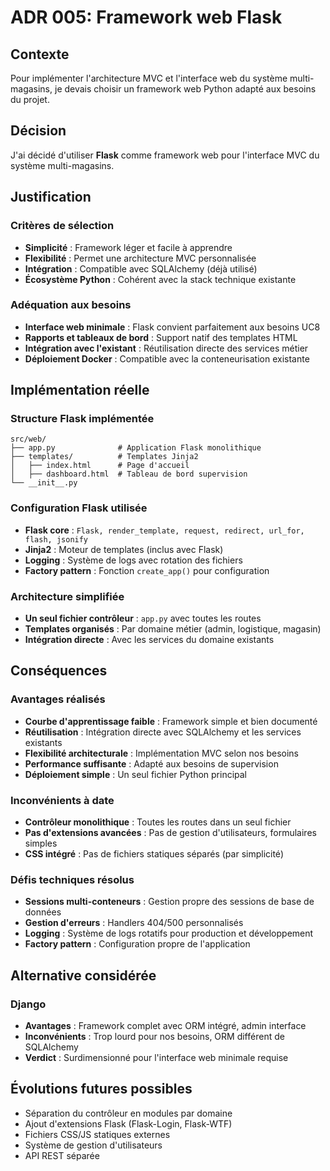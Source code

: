 # ADR 005: Framework web Flask

## Contexte

Pour implémenter l'architecture MVC et l'interface web du système multi-magasins, je devais choisir un framework web Python adapté aux besoins du projet.

## Décision

J'ai décidé d'utiliser **Flask** comme framework web pour l'interface MVC du système multi-magasins.

## Justification

### Critères de sélection
- **Simplicité** : Framework léger et facile à apprendre
- **Flexibilité** : Permet une architecture MVC personnalisée
- **Intégration** : Compatible avec SQLAlchemy (déjà utilisé)
- **Écosystème Python** : Cohérent avec la stack technique existante

### Adéquation aux besoins
- **Interface web minimale** : Flask convient parfaitement aux besoins UC8
- **Rapports et tableaux de bord** : Support natif des templates HTML
- **Intégration avec l'existant** : Réutilisation directe des services métier
- **Déploiement Docker** : Compatible avec la conteneurisation existante

## Implémentation réelle

### Structure Flask implémentée
```
src/web/
├── app.py              # Application Flask monolithique
├── templates/          # Templates Jinja2
│   ├── index.html      # Page d'accueil
│   ├── dashboard.html  # Tableau de bord supervision
└── __init__.py
```

### Configuration Flask utilisée
- **Flask core** : `Flask, render_template, request, redirect, url_for, flash, jsonify`
- **Jinja2** : Moteur de templates (inclus avec Flask)
- **Logging** : Système de logs avec rotation des fichiers
- **Factory pattern** : Fonction `create_app()` pour configuration

### Architecture simplifiée
- **Un seul fichier contrôleur** : `app.py` avec toutes les routes
- **Templates organisés** : Par domaine métier (admin, logistique, magasin)
- **Intégration directe** : Avec les services du domaine existants

## Conséquences

### Avantages réalisés
- **Courbe d'apprentissage faible** : Framework simple et bien documenté
- **Réutilisation** : Intégration directe avec SQLAlchemy et les services existants
- **Flexibilité architecturale** : Implémentation MVC selon nos besoins
- **Performance suffisante** : Adapté aux besoins de supervision
- **Déploiement simple** : Un seul fichier Python principal

### Inconvénients à date
- **Contrôleur monolithique** : Toutes les routes dans un seul fichier
- **Pas d'extensions avancées** : Pas de gestion d'utilisateurs, formulaires simples
- **CSS intégré** : Pas de fichiers statiques séparés (par simplicité)

### Défis techniques résolus
- **Sessions multi-conteneurs** : Gestion propre des sessions de base de données
- **Gestion d'erreurs** : Handlers 404/500 personnalisés
- **Logging** : Système de logs rotatifs pour production et développement
- **Factory pattern** : Configuration propre de l'application

## Alternative considérée

### Django
- **Avantages** : Framework complet avec ORM intégré, admin interface
- **Inconvénients** : Trop lourd pour nos besoins, ORM différent de SQLAlchemy
- **Verdict** : Surdimensionné pour l'interface web minimale requise

## Évolutions futures possibles

- Séparation du contrôleur en modules par domaine
- Ajout d'extensions Flask (Flask-Login, Flask-WTF)
- Fichiers CSS/JS statiques externes
- Système de gestion d'utilisateurs
- API REST séparée 